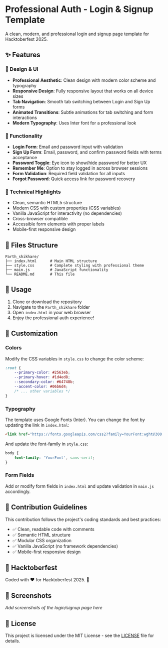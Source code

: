 # Professional Auth - Login & Signup Template

A clean, modern, and professional login and signup page template for Hacktoberfest 2025.

## ✨ Features

### 🎨 Design & UI
- **Professional Aesthetic**: Clean design with modern color scheme and typography
- **Responsive Design**: Fully responsive layout that works on all device sizes
- **Tab Navigation**: Smooth tab switching between Login and Sign Up forms
- **Animated Transitions**: Subtle animations for tab switching and form interactions
- **Modern Typography**: Uses Inter font for a professional look

### 🔐 Functionality
- **Login Form**: Email and password input with validation
- **Sign Up Form**: Email, password, and confirm password fields with terms acceptance
- **Password Toggle**: Eye icon to show/hide password for better UX
- **Remember Me**: Option to stay logged in across browser sessions
- **Form Validation**: Required field validation for all inputs
- **Forgot Password**: Quick access link for password recovery

### 🎯 Technical Highlights
- Clean, semantic HTML5 structure
- Modern CSS with custom properties (CSS variables)
- Vanilla JavaScript for interactivity (no dependencies)
- Cross-browser compatible
- Accessible form elements with proper labels
- Mobile-first responsive design

## 📁 Files Structure

```
Parth_shikhare/
├── index.html      # Main HTML structure
├── style.css       # Complete styling with professional theme
├── main.js         # JavaScript functionality
└── README.md       # This file
```

## 🚀 Usage

1. Clone or download the repository
2. Navigate to the `Parth_shikhare` folder
3. Open `index.html` in your web browser
4. Enjoy the professional auth experience!

## 🎨 Customization

### Colors
Modify the CSS variables in `style.css` to change the color scheme:

```css
:root {
    --primary-color: #2563eb;
    --primary-hover: #1d4ed8;
    --secondary-color: #64748b;
    --accent-color: #06b6d4;
    /* ... other variables */
}
```

### Typography
The template uses Google Fonts (Inter). You can change the font by updating the link in `index.html`:

```html
<link href="https://fonts.googleapis.com/css2?family=YourFont:wght@300;400;500;600&display=swap" rel="stylesheet">
```

And update the font-family in `style.css`:

```css
body {
    font-family: 'YourFont', sans-serif;
}
```

### Form Fields
Add or modify form fields in `index.html` and update validation in `main.js` accordingly.

## 🤝 Contribution Guidelines

This contribution follows the project's coding standards and best practices:

- ✅ Clean, readable code with comments
- ✅ Semantic HTML structure
- ✅ Modular CSS organization
- ✅ Vanilla JavaScript (no framework dependencies)
- ✅ Mobile-first responsive design

## 🎃 Hacktoberfest

Coded with ❤️ for Hacktoberfest 2025. 🎉

## 📸 Screenshots

*Add screenshots of the login/signup page here*

## 📝 License

This project is licensed under the MIT License - see the [LICENSE](../../LICENSE) file for details.